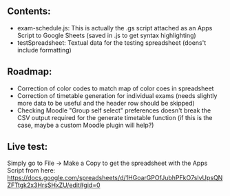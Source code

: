 

## Contents:

- exam-schedule.js: This is actually the .gs script attached as an Apps Script to Google Sheets (saved in .js to get syntax highlighting)
- testSpreadsheet: Textual data for the testing spreadsheet (doens't include formatting)



## Roadmap:

- Correction of color codes to match map of color coes in spreadsheet
- Correction of timetable generation for individual exams (needs slightly more data to be useful and the header row should be skipped)
- Checking Moodle "Group self select" preferences doesn't break the CSV output required for the generate timetable function (if this is the case, maybe a custom Moodle plugin will help?)

## Live test:
Simply go to File -> Make a Copy to get the spreadsheet with the Apps Script from here:
https://docs.google.com/spreadsheets/d/1HGoarGPOfJubhPFkO7slvUpsQNZFTtgk2x3HrsSHxZU/edit#gid=0